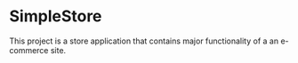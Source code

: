 # SimpleStore
This project is a store application that contains major functionality of a an e-commerce site.

